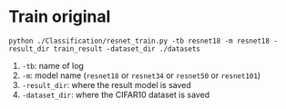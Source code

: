 # Train original
```python ./Classification/resnet_train.py -tb resnet18 -m resnet18 -result_dir train_result -dataset_dir ./datasets```
1. ```-tb```: name of log
2. ```-m```: model name (```resnet18``` or ```resnet34``` or ```resnet50``` or ```resnet101```)
3. ```-result_dir```: where the result model is saved
4. ```-dataset_dir```: where the CIFAR10 dataset is saved